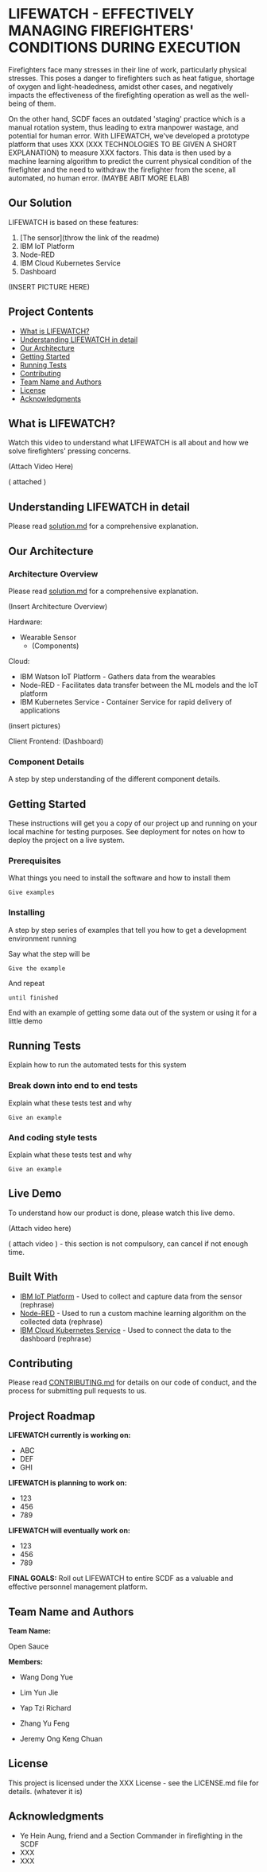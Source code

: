 # LIFEWATCH - EFFECTIVELY MANAGING FIREFIGHTERS' CONDITIONS DURING EXECUTION

Firefighters face many stresses in their line of work, particularly physical stresses. This poses a danger to firefighters such as heat fatigue, shortage of oxygen and light-headedness, amidst other cases, and negatively impacts the effectiveness of the firefighting operation as well as the well-being of them. 

On the other hand, SCDF faces an outdated 'staging' practice which is a manual rotation system, thus leading to extra manpower wastage, and potential for human error. With LIFEWATCH, we've developed a prototype platform that uses XXX (XXX TECHNOLOGIES TO BE GIVEN A SHORT EXPLANATION) to measure XXX factors. This data is then used by a machine learning algorithm to predict the current physical condition of the firefighter and the need to withdraw the firefighter from the scene, all automated, no human error. (MAYBE ABIT MORE ELAB)





## Our Solution

LIFEWATCH is based on these features:

1. [The sensor](throw the link of the readme)
2. IBM IoT Platform
3. Node-RED
4. IBM Cloud Kubernetes Service
5. Dashboard

(INSERT PICTURE HERE)





## Project Contents

- [What is LIFEWATCH?](https://github.com/this-is-project-x/Open-Sauce-Lifewatch_SCDFXIBM/blob/master/readme.md#what-is-lifewatch)
- [Understanding LIFEWATCH in detail](https://github.com/this-is-project-x/Open-Sauce-Lifewatch_SCDFXIBM/blob/master/readme.md#understanding-lifewatch-in-detail)
- [Our Architecture](https://github.com/this-is-project-x/Open-Sauce-Lifewatch_SCDFXIBM/blob/master/readme.md#our-architecture)
- [Getting Started](https://github.com/this-is-project-x/Open-Sauce-Lifewatch_SCDFXIBM/blob/master/readme.md#getting-started)
- [Running Tests](https://github.com/this-is-project-x/Open-Sauce-Lifewatch_SCDFXIBM/blob/master/readme.md#running-tests)
- [Contributing](https://github.com/this-is-project-x/Open-Sauce-Lifewatch_SCDFXIBM/blob/master/readme.md#contributing)
- [Team Name and Authors](https://github.com/this-is-project-x/Open-Sauce-Lifewatch_SCDFXIBM/blob/master/readme.md#team-name-and-authors)
- [License](https://github.com/this-is-project-x/Open-Sauce-Lifewatch_SCDFXIBM/blob/master/readme.md#license)
- [Acknowledgments](https://github.com/this-is-project-x/Open-Sauce-Lifewatch_SCDFXIBM/blob/master/readme.md#acknowledgements)





## What is LIFEWATCH?

Watch this video to understand what LIFEWATCH is all about and how we solve firefighters' pressing concerns. 

(Attach Video Here)

( attached )



## Understanding LIFEWATCH in detail

Please read [solution.md](https://github.com/this-is-project-x/Open-Sauce-Lifewatch_SCDFXIBM/blob/master/solution.md) for a comprehensive explanation. 





## Our Architecture

### Architecture Overview

Please read [solution.md](https://github.com/this-is-project-x/Open-Sauce-Lifewatch_SCDFXIBM/blob/master/solution.md#our-architecture) for a comprehensive explanation.

(Insert Architecture Overview)



Hardware: 

- Wearable Sensor
  - (Components)



Cloud:

- IBM Watson IoT Platform - Gathers data from the wearables
- Node-RED - Facilitates data transfer between the ML models and the IoT platform
- IBM Kubernetes Service - Container Service for rapid delivery of applications 

(insert pictures)



Client Frontend: (Dashboard)





### Component Details

A step by step understanding of the different component details.



## Getting Started

These instructions will get you a copy of our project up and running on your local machine for testing purposes. See deployment for notes on how to deploy the project on a live system.



### Prerequisites

What things you need to install the software and how to install them

```
Give examples
```



### Installing

A step by step series of examples that tell you how to get a development environment running

Say what the step will be

```
Give the example
```

And repeat

```
until finished
```

End with an example of getting some data out of the system or using it for a little demo





## Running Tests

Explain how to run the automated tests for this system



### Break down into end to end tests

Explain what these tests test and why

```
Give an example
```



### And coding style tests

Explain what these tests test and why

```
Give an example
```





## Live Demo

To understand how our product is done, please watch this live demo.

(Attach video here)

( attach video ) - this section is not compulsory, can cancel if not enough time.





## Built With

- [IBM IoT Platform](https://www.ibm.com/internet-of-things/solutions/iot-platform/watson-iot-platform) - Used to collect and capture data from the sensor (rephrase)
- [Node-RED](https://nodered.org/) - Used to run a custom machine learning algorithm on the collected data (rephrase)
- [IBM Cloud Kubernetes Service](https://www.ibm.com/cloud/container-service/) - Used to connect the data to the dashboard (rephrase)





## Contributing

Please read [CONTRIBUTING.md](https://github.com/this-is-project-x/Open-Sauce-Lifewatch_SCDFXIBM/blob/master/CONTRIBUTING.md) for details on our code of conduct, and the process for submitting pull requests to us. 





## Project Roadmap

**LIFEWATCH currently is working on:**

- ABC
- DEF
- GHI

**LIFEWATCH is planning to work on:**

- 123
- 456
- 789

**LIFEWATCH will eventually work on:**

- 123
- 456
- 789

**FINAL GOALS:** Roll out LIFEWATCH to entire SCDF as a valuable and effective personnel management platform.





## Team Name and Authors

**Team Name:** 

Open Sauce

**Members:**

* Wang Dong Yue

* Lim Yun Jie

* Yap Tzi Richard

* Zhang Yu Feng

* Jeremy Ong Keng Chuan






## License

This project is licensed under the XXX License - see the LICENSE.md file for details. (whatever it is)





## Acknowledgments

* Ye Hein Aung, friend and a Section Commander in firefighting in the SCDF
* XXX
* XXX

